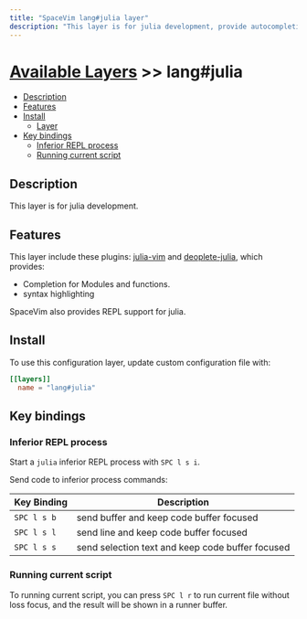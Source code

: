 ```yaml
---
title: "SpaceVim lang#julia layer"
description: "This layer is for julia development, provide autocompletion, syntax checking and code formatting"
---
```


# [Available Layers](../../) >> lang#julia

<!-- vim-markdown-toc GFM -->

- [Description](#description)
- [Features](#features)
- [Install](#install)
  - [Layer](#layer)
- [Key bindings](#key-bindings)
  - [Inferior REPL process](#inferior-repl-process)
  - [Running current script](#running-current-script)

<!-- vim-markdown-toc -->

## Description

This layer is for julia development.

## Features

This layer include these plugins: [julia-vim](https://github.com/JuliaEditorSupport/julia-vim) and
[deoplete-julia](https://github.com/JuliaEditorSupport/deoplete-julia), which provides:

- Completion for Modules and functions.
- syntax highlighting

SpaceVim also provides REPL support for julia.

## Install

To use this configuration layer, update custom configuration file with:

```toml
[[layers]]
  name = "lang#julia"
```

## Key bindings

### Inferior REPL process

Start a `julia` inferior REPL process with `SPC l s i`.

Send code to inferior process commands:

| Key Binding | Description                                      |
| ----------- | ------------------------------------------------ |
| `SPC l s b` | send buffer and keep code buffer focused         |
| `SPC l s l` | send line and keep code buffer focused           |
| `SPC l s s` | send selection text and keep code buffer focused |

### Running current script

To running current script, you can press `SPC l r` to run current file without loss focus, and the result will be shown in a runner buffer.
